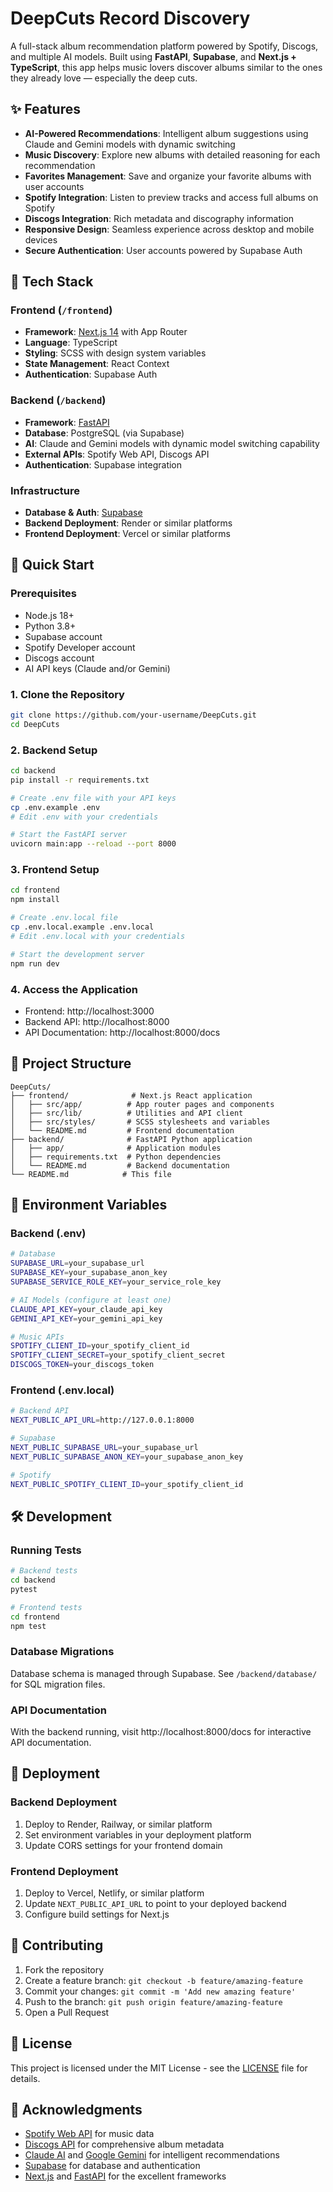 # DeepCuts Record Discovery

A full-stack album recommendation platform powered by Spotify, Discogs, and multiple AI models. Built using **FastAPI**, **Supabase**, and **Next.js + TypeScript**, this app helps music lovers discover albums similar to the ones they already love — especially the deep cuts.

## ✨ Features

- **AI-Powered Recommendations**: Intelligent album suggestions using Claude and Gemini models with dynamic switching
- **Music Discovery**: Explore new albums with detailed reasoning for each recommendation
- **Favorites Management**: Save and organize your favorite albums with user accounts
- **Spotify Integration**: Listen to preview tracks and access full albums on Spotify
- **Discogs Integration**: Rich metadata and discography information
- **Responsive Design**: Seamless experience across desktop and mobile devices
- **Secure Authentication**: User accounts powered by Supabase Auth

## 🔧 Tech Stack

### Frontend (`/frontend`)
- **Framework**: [Next.js 14](https://nextjs.org/) with App Router
- **Language**: TypeScript
- **Styling**: SCSS with design system variables
- **State Management**: React Context
- **Authentication**: Supabase Auth
  
### Backend (`/backend`)
- **Framework**: [FastAPI](https://fastapi.tiangolo.com/)
- **Database**: PostgreSQL (via Supabase)
- **AI**: Claude and Gemini models with dynamic model switching capability
- **External APIs**: Spotify Web API, Discogs API
- **Authentication**: Supabase integration

### Infrastructure
- **Database & Auth**: [Supabase](https://supabase.com/)
- **Backend Deployment**: Render or similar platforms
- **Frontend Deployment**: Vercel or similar platforms

## 🚀 Quick Start

### Prerequisites
- Node.js 18+
- Python 3.8+
- Supabase account
- Spotify Developer account
- Discogs account
- AI API keys (Claude and/or Gemini)

### 1. Clone the Repository
```bash
git clone https://github.com/your-username/DeepCuts.git
cd DeepCuts
```

### 2. Backend Setup
```bash
cd backend
pip install -r requirements.txt

# Create .env file with your API keys
cp .env.example .env
# Edit .env with your credentials

# Start the FastAPI server
uvicorn main:app --reload --port 8000
```

### 3. Frontend Setup
```bash
cd frontend
npm install

# Create .env.local file
cp .env.local.example .env.local
# Edit .env.local with your credentials

# Start the development server
npm run dev
```

### 4. Access the Application
- Frontend: http://localhost:3000
- Backend API: http://localhost:8000
- API Documentation: http://localhost:8000/docs

## 📁 Project Structure

```
DeepCuts/
├── frontend/              # Next.js React application
│   ├── src/app/          # App router pages and components
│   ├── src/lib/          # Utilities and API client
│   ├── src/styles/       # SCSS stylesheets and variables
│   └── README.md         # Frontend documentation
├── backend/              # FastAPI Python application
│   ├── app/              # Application modules
│   ├── requirements.txt  # Python dependencies
│   └── README.md         # Backend documentation
└── README.md            # This file
```

## 🔑 Environment Variables

### Backend (.env)
```bash
# Database
SUPABASE_URL=your_supabase_url
SUPABASE_KEY=your_supabase_anon_key
SUPABASE_SERVICE_ROLE_KEY=your_service_role_key

# AI Models (configure at least one)
CLAUDE_API_KEY=your_claude_api_key
GEMINI_API_KEY=your_gemini_api_key

# Music APIs
SPOTIFY_CLIENT_ID=your_spotify_client_id
SPOTIFY_CLIENT_SECRET=your_spotify_client_secret
DISCOGS_TOKEN=your_discogs_token
```

### Frontend (.env.local)
```bash
# Backend API
NEXT_PUBLIC_API_URL=http://127.0.0.1:8000

# Supabase
NEXT_PUBLIC_SUPABASE_URL=your_supabase_url
NEXT_PUBLIC_SUPABASE_ANON_KEY=your_supabase_anon_key

# Spotify
NEXT_PUBLIC_SPOTIFY_CLIENT_ID=your_spotify_client_id
```

## 🛠️ Development

### Running Tests
```bash
# Backend tests
cd backend
pytest

# Frontend tests
cd frontend
npm test
```

### Database Migrations
Database schema is managed through Supabase. See `/backend/database/` for SQL migration files.

### API Documentation
With the backend running, visit http://localhost:8000/docs for interactive API documentation.

## 🚀 Deployment

### Backend Deployment
1. Deploy to Render, Railway, or similar platform
2. Set environment variables in your deployment platform
3. Update CORS settings for your frontend domain

### Frontend Deployment
1. Deploy to Vercel, Netlify, or similar platform
2. Update `NEXT_PUBLIC_API_URL` to point to your deployed backend
3. Configure build settings for Next.js

## 🤝 Contributing

1. Fork the repository
2. Create a feature branch: `git checkout -b feature/amazing-feature`
3. Commit your changes: `git commit -m 'Add new amazing feature'`
4. Push to the branch: `git push origin feature/amazing-feature`
5. Open a Pull Request

## 📄 License

This project is licensed under the MIT License - see the [LICENSE](LICENSE) file for details.

## 🙏 Acknowledgments

- [Spotify Web API](https://developer.spotify.com/documentation/web-api/) for music data
- [Discogs API](https://www.discogs.com/developers/) for comprehensive album metadata
- [Claude AI](https://www.anthropic.com/claude) and [Google Gemini](https://ai.google.dev/) for intelligent recommendations
- [Supabase](https://supabase.com/) for database and authentication
- [Next.js](https://nextjs.org/) and [FastAPI](https://fastapi.tiangolo.com/) for the excellent frameworks



